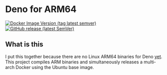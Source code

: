 # Deno for ARM64

[![Docker Image Version (tag latest semver)](https://img.shields.io/docker/v/kaiwedekind/deno/latest?label=Docker%20Image)](https://hub.docker.com/repository/docker/KaiWedekind/deno)
[![GitHub release (latest SemVer)](https://img.shields.io/github/v/release/KaiWedekind/deno-arm64?label=ARM64%20Binary)](https://github.com/KaiWedekind/deno-arm64/releases)

## What is this

I put this together because there are no Linux ARM64 binaries for Deno [yet](https://github.com/denoland/deno/issues/1846#issuecomment-725165778).
This project compiles ARM binaries and simultaneously releases a multi-arch Docker using the Ubuntu base image.